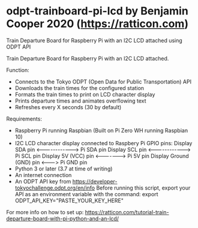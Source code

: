 # odpt-trainboard-pi-lcd by Benjamin Cooper 2020 (https://ratticon.com)
Train Departure Board for Raspberry Pi with an I2C LCD attached using ODPT API

Train Departure Board for Raspberry Pi with an I2C LCD attached.

Function:
- Connects to the Tokyo ODPT (Open Data for Public Transportation) API
- Downloads the train times for the configured station
- Formats the train times to print on LCD character display
- Prints departure times and animates overflowing text
- Refreshes every X seconds (30 by default)

Requirements:
- Raspberry Pi running Raspbian (Built on Pi Zero WH running Raspbian 10)
- I2C LCD character display connected to Raspbery Pi GPIO pins:
    Display SDA pin <------------> Pi SDA pin
    Display SCL pin <------------> Pi SCL pin
    Display 5V (VCC) pin <-------> Pi 5V pin
    Display Ground (GND) pin <---> Pi GND pin
- Python 3 or later (3.7 at time of writing)
- An internet connection
- An ODPT API key from https://developer-tokyochallenge.odpt.org/en/info
  Before running this script, export your API as an environment variable with the command:
  export ODPT_API_KEY="PASTE_YOUR_KEY_HERE"

For more info on how to set up:
https://ratticon.com/tutorial-train-departure-board-with-pi-python-and-an-lcd/
